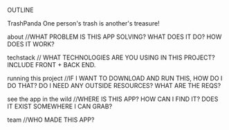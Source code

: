 OUTLINE 

TrashPanda
One person's trash is another's treasure! 

about
//WHAT PROBLEM IS THIS APP SOLVING? WHAT DOES IT DO? HOW DOES IT WORK? 

techstack 
// WHAT TECHNOLOGIES ARE YOU USING IN THIS PROJECT? INCLUDE FRONT + BACK END. 

running this project 
//IF I WANT TO DOWNLOAD AND RUN THIS, HOW DO I DO THAT? DO I NEED ANY OUTSIDE RESOURCES? WHAT ARE THE REQS? 

see the app in the wild 
//WHERE IS THIS APP? HOW CAN I FIND IT? DOES IT EXIST SOMEWHERE I CAN GRAB? 

team
//WHO MADE THIS APP? 
